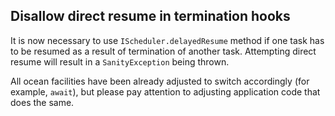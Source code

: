 ## Disallow direct resume in termination hooks

It is now necessary to use `IScheduler.delayedResume` method if one task has to
be resumed as a result of termination of another task. Attempting direct resume
will result in a `SanityException` being thrown.

All ocean facilities have been already adjusted to switch accordingly (for
example, `await`), but please pay attention to adjusting application code that
does the same.
